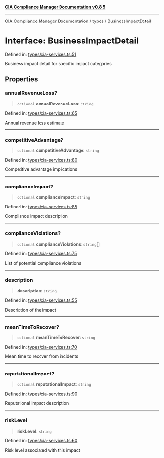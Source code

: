 [**CIA Compliance Manager Documentation v0.8.5**](../../README.md)

***

[CIA Compliance Manager Documentation](../../modules.md) / [types](../README.md) / BusinessImpactDetail

# Interface: BusinessImpactDetail

Defined in: [types/cia-services.ts:51](https://github.com/Hack23/cia-compliance-manager/blob/4f2006283e1cd56feb8daea1f810b2bc8c1b1d1b/src/types/cia-services.ts#L51)

Business impact detail for specific impact categories

## Properties

### annualRevenueLoss?

> `optional` **annualRevenueLoss**: `string`

Defined in: [types/cia-services.ts:65](https://github.com/Hack23/cia-compliance-manager/blob/4f2006283e1cd56feb8daea1f810b2bc8c1b1d1b/src/types/cia-services.ts#L65)

Annual revenue loss estimate

***

### competitiveAdvantage?

> `optional` **competitiveAdvantage**: `string`

Defined in: [types/cia-services.ts:80](https://github.com/Hack23/cia-compliance-manager/blob/4f2006283e1cd56feb8daea1f810b2bc8c1b1d1b/src/types/cia-services.ts#L80)

Competitive advantage implications

***

### complianceImpact?

> `optional` **complianceImpact**: `string`

Defined in: [types/cia-services.ts:85](https://github.com/Hack23/cia-compliance-manager/blob/4f2006283e1cd56feb8daea1f810b2bc8c1b1d1b/src/types/cia-services.ts#L85)

Compliance impact description

***

### complianceViolations?

> `optional` **complianceViolations**: `string`[]

Defined in: [types/cia-services.ts:75](https://github.com/Hack23/cia-compliance-manager/blob/4f2006283e1cd56feb8daea1f810b2bc8c1b1d1b/src/types/cia-services.ts#L75)

List of potential compliance violations

***

### description

> **description**: `string`

Defined in: [types/cia-services.ts:55](https://github.com/Hack23/cia-compliance-manager/blob/4f2006283e1cd56feb8daea1f810b2bc8c1b1d1b/src/types/cia-services.ts#L55)

Description of the impact

***

### meanTimeToRecover?

> `optional` **meanTimeToRecover**: `string`

Defined in: [types/cia-services.ts:70](https://github.com/Hack23/cia-compliance-manager/blob/4f2006283e1cd56feb8daea1f810b2bc8c1b1d1b/src/types/cia-services.ts#L70)

Mean time to recover from incidents

***

### reputationalImpact?

> `optional` **reputationalImpact**: `string`

Defined in: [types/cia-services.ts:90](https://github.com/Hack23/cia-compliance-manager/blob/4f2006283e1cd56feb8daea1f810b2bc8c1b1d1b/src/types/cia-services.ts#L90)

Reputational impact description

***

### riskLevel

> **riskLevel**: `string`

Defined in: [types/cia-services.ts:60](https://github.com/Hack23/cia-compliance-manager/blob/4f2006283e1cd56feb8daea1f810b2bc8c1b1d1b/src/types/cia-services.ts#L60)

Risk level associated with this impact

